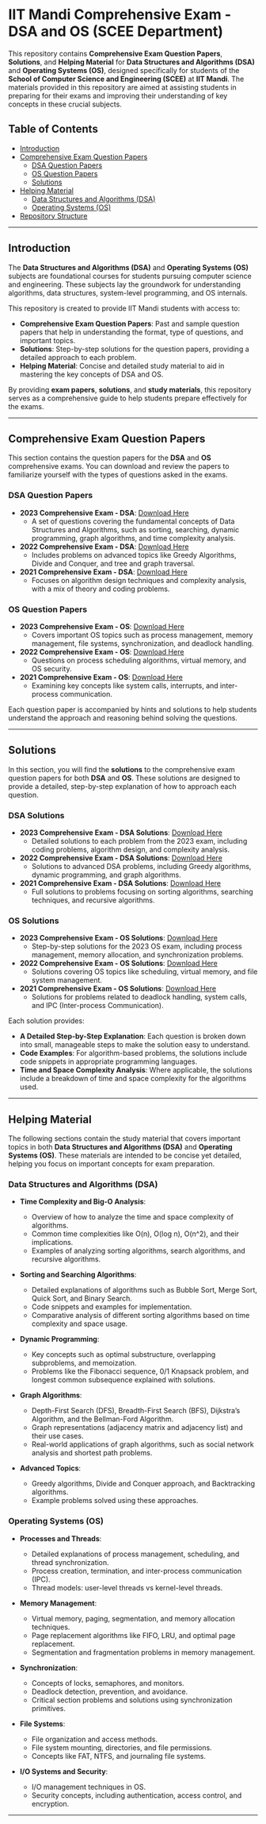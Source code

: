 # IIT Mandi Comprehensive Exam - DSA and OS (SCEE Department)

This repository contains **Comprehensive Exam Question Papers**, **Solutions**, and **Helping Material** for **Data Structures and Algorithms (DSA)** and **Operating Systems (OS)**, designed specifically for students of the **School of Computer Science and Engineering (SCEE)** at **IIT Mandi**. The materials provided in this repository are aimed at assisting students in preparing for their exams and improving their understanding of key concepts in these crucial subjects.

## Table of Contents

- [Introduction](#introduction)
- [Comprehensive Exam Question Papers](#comprehensive-exam-question-papers)
  - [DSA Question Papers](#dsa-question-papers)
  - [OS Question Papers](#os-question-papers)
  - [Solutions](#solutions)
- [Helping Material](#helping-material)
  - [Data Structures and Algorithms (DSA)](#data-structures-and-algorithms-dsa)
  - [Operating Systems (OS)](#operating-systems-os)
- [Repository Structure](#repository-structure)

---

## Introduction

The **Data Structures and Algorithms (DSA)** and **Operating Systems (OS)** subjects are foundational courses for students pursuing computer science and engineering. These subjects lay the groundwork for understanding algorithms, data structures, system-level programming, and OS internals. 

This repository is created to provide IIT Mandi students with access to:

- **Comprehensive Exam Question Papers**: Past and sample question papers that help in understanding the format, type of questions, and important topics.
- **Solutions**: Step-by-step solutions for the question papers, providing a detailed approach to each problem.
- **Helping Material**: Concise and detailed study material to aid in mastering the key concepts of DSA and OS.

By providing **exam papers**, **solutions**, and **study materials**, this repository serves as a comprehensive guide to help students prepare effectively for the exams.

---

## Comprehensive Exam Question Papers

This section contains the question papers for the **DSA** and **OS** comprehensive exams. You can download and review the papers to familiarize yourself with the types of questions asked in the exams.

### DSA Question Papers

- **2023 Comprehensive Exam - DSA**: [Download Here](#)
  - A set of questions covering the fundamental concepts of Data Structures and Algorithms, such as sorting, searching, dynamic programming, graph algorithms, and time complexity analysis.
- **2022 Comprehensive Exam - DSA**: [Download Here](#)
  - Includes problems on advanced topics like Greedy Algorithms, Divide and Conquer, and tree and graph traversal.
- **2021 Comprehensive Exam - DSA**: [Download Here](#)
  - Focuses on algorithm design techniques and complexity analysis, with a mix of theory and coding problems.

### OS Question Papers

- **2023 Comprehensive Exam - OS**: [Download Here](#)
  - Covers important OS topics such as process management, memory management, file systems, synchronization, and deadlock handling.
- **2022 Comprehensive Exam - OS**: [Download Here](#)
  - Questions on process scheduling algorithms, virtual memory, and OS security.
- **2021 Comprehensive Exam - OS**: [Download Here](#)
  - Examining key concepts like system calls, interrupts, and inter-process communication.

Each question paper is accompanied by hints and solutions to help students understand the approach and reasoning behind solving the questions.

---

## Solutions

In this section, you will find the **solutions** to the comprehensive exam question papers for both **DSA** and **OS**. These solutions are designed to provide a detailed, step-by-step explanation of how to approach each question.

### DSA Solutions

- **2023 Comprehensive Exam - DSA Solutions**: [Download Here](#)
  - Detailed solutions to each problem from the 2023 exam, including coding problems, algorithm design, and complexity analysis.
- **2022 Comprehensive Exam - DSA Solutions**: [Download Here](#)
  - Solutions to advanced DSA problems, including Greedy algorithms, dynamic programming, and graph algorithms.
- **2021 Comprehensive Exam - DSA Solutions**: [Download Here](#)
  - Full solutions to problems focusing on sorting algorithms, searching techniques, and recursive algorithms.

### OS Solutions

- **2023 Comprehensive Exam - OS Solutions**: [Download Here](#)
  - Step-by-step solutions for the 2023 OS exam, including process management, memory allocation, and synchronization problems.
- **2022 Comprehensive Exam - OS Solutions**: [Download Here](#)
  - Solutions covering OS topics like scheduling, virtual memory, and file system management.
- **2021 Comprehensive Exam - OS Solutions**: [Download Here](#)
  - Solutions for problems related to deadlock handling, system calls, and IPC (Inter-process Communication).

Each solution provides:
- **A Detailed Step-by-Step Explanation**: Each question is broken down into small, manageable steps to make the solution easy to understand.
- **Code Examples**: For algorithm-based problems, the solutions include code snippets in appropriate programming languages.
- **Time and Space Complexity Analysis**: Where applicable, the solutions include a breakdown of time and space complexity for the algorithms used.

---

## Helping Material

The following sections contain the study material that covers important topics in both **Data Structures and Algorithms (DSA)** and **Operating Systems (OS)**. These materials are intended to be concise yet detailed, helping you focus on important concepts for exam preparation.

### Data Structures and Algorithms (DSA)

- **Time Complexity and Big-O Analysis**:
  - Overview of how to analyze the time and space complexity of algorithms.
  - Common time complexities like O(n), O(log n), O(n^2), and their implications.
  - Examples of analyzing sorting algorithms, search algorithms, and recursive algorithms.

- **Sorting and Searching Algorithms**:
  - Detailed explanations of algorithms such as Bubble Sort, Merge Sort, Quick Sort, and Binary Search.
  - Code snippets and examples for implementation.
  - Comparative analysis of different sorting algorithms based on time complexity and space usage.

- **Dynamic Programming**:
  - Key concepts such as optimal substructure, overlapping subproblems, and memoization.
  - Problems like the Fibonacci sequence, 0/1 Knapsack problem, and longest common subsequence explained with solutions.

- **Graph Algorithms**:
  - Depth-First Search (DFS), Breadth-First Search (BFS), Dijkstra’s Algorithm, and the Bellman-Ford Algorithm.
  - Graph representations (adjacency matrix and adjacency list) and their use cases.
  - Real-world applications of graph algorithms, such as social network analysis and shortest path problems.

- **Advanced Topics**:
  - Greedy algorithms, Divide and Conquer approach, and Backtracking algorithms.
  - Example problems solved using these approaches.

### Operating Systems (OS)

- **Processes and Threads**:
  - Detailed explanations of process management, scheduling, and thread synchronization.
  - Process creation, termination, and inter-process communication (IPC).
  - Thread models: user-level threads vs kernel-level threads.

- **Memory Management**:
  - Virtual memory, paging, segmentation, and memory allocation techniques.
  - Page replacement algorithms like FIFO, LRU, and optimal page replacement.
  - Segmentation and fragmentation problems in memory management.

- **Synchronization**:
  - Concepts of locks, semaphores, and monitors.
  - Deadlock detection, prevention, and avoidance.
  - Critical section problems and solutions using synchronization primitives.

- **File Systems**:
  - File organization and access methods.
  - File system mounting, directories, and file permissions.
  - Concepts like FAT, NTFS, and journaling file systems.

- **I/O Systems and Security**:
  - I/O management techniques in OS.
  - Security concepts, including authentication, access control, and encryption.

---


